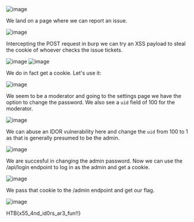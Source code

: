 ![image](https://user-images.githubusercontent.com/80063008/169328654-c1368352-ac15-4a27-b8ae-8261d5572df4.png)

We land on a page where we can report an issue.

![image](https://user-images.githubusercontent.com/80063008/169328738-acfebd9f-dc14-4bc2-921e-2e635d795711.png)

Intercepting the POST request in burp we can try an XSS payload to steal the cookie of whoever checks the issue tickets.

![image](https://user-images.githubusercontent.com/80063008/169328925-696d758e-33e6-4992-84fe-4ec0f0698e00.png)
![image](https://user-images.githubusercontent.com/80063008/169329219-3a76d19f-4a7a-4b91-9606-d36c0083c689.png)

We do in fact get a cookie. Let's use it:

![image](https://user-images.githubusercontent.com/80063008/169331769-e27d1e45-6bb4-43ce-8248-43a5d1cea169.png)

We seem to be a moderator and going to the settings page we have the option to change the password. We also see a `uid` field of 100 for the moderator.

![image](https://user-images.githubusercontent.com/80063008/169329963-d106ad44-e48f-4ae0-834d-e13e475d52d8.png)

We can abuse an IDOR vulnerability here and change the `uid` from 100 to 1 as that is generally presumed to be the admin.

![image](https://user-images.githubusercontent.com/80063008/169330150-5ce56714-156a-4dd4-9161-8b0605dac573.png)

We are succesful in changing the admin password. Now we can use the /api/login endpoint to log in as the admin and get a cookie.

![image](https://user-images.githubusercontent.com/80063008/169330859-c0d35409-7a79-4f1e-8366-02c3c828b93f.png)

We pass that cookie to the /admin endpoint and get our flag.

![image](https://user-images.githubusercontent.com/80063008/169331312-75afa986-d2d4-4f82-9208-5c57c6a28dc1.png)

HTB{x55_4nd_id0rs_ar3_fun!!}
